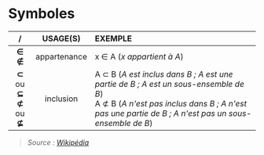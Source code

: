 # Symboles

|/|USAGE(S)|EXEMPLE|
|:--:|:--:|:--|
|**∈**<br>**∉**|appartenance|x ∈ A (_x appartient à A_)|
|**⊂** ou **⊆**<br>**⊄** ou **⊈**|inclusion|A ⊂ B (_A est inclus dans B ; A est une partie de B ; A est un sous-ensemble de B_)<br>A ⊄ B (_A n'est pas inclus dans B ; A n'est pas une partie de B ; A n'est pas un sous-ensemble de B_)|

> _Source : [Wikipédia](https://fr.wikipedia.org/wiki/Table_de_symboles_math%C3%A9matiques)_
